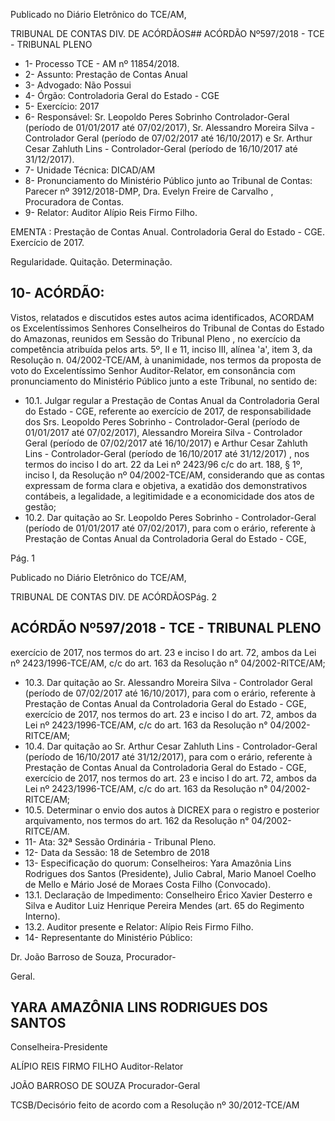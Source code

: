 Publicado  no  Diário Eletrônico do TCE/AM,

TRIBUNAL DE CONTAS DIV. DE  ACÓRDÃOS## ACÓRDÃO Nº597/2018 - TCE - TRIBUNAL PLENO

- 1- Processo TCE - AM nº 11854/2018.
- 2- Assunto: Prestação de Contas Anual
- 3- Advogado: Não Possui
- 4- Órgão: Controladoria Geral do Estado - CGE
- 5- Exercício: 2017
- 6- Responsável: Sr. Leopoldo Peres Sobrinho Controlador-Geral (período de 01/01/2017 até 07/02/2017), Sr. Alessandro Moreira Silva - Controlador Geral (período de  07/02/2017  até  16/10/2017)  e  Sr. Arthur  Cesar  Zahluth  Lins  -  Controlador-Geral (período de 16/10/2017 até 31/12/2017).
- 7- Unidade Técnica: DICAD/AM
- 8- Pronunciamento  do Ministério  Público  junto  ao Tribunal  de Contas: Parecer  nº 3912/2018-DMP, Dra. Evelyn Freire de Carvalho , Procuradora de Contas.
- 9- Relator: Auditor Alípio Reis Firmo Filho.

EMENTA : Prestação de Contas Anual. Controladoria Geral do Estado - CGE. Exercício de 2017.

Regularidade. Quitação. Determinação.

## 10-  ACÓRDÃO:

Vistos, relatados e discutidos estes autos acima identificados, ACORDAM os Excelentíssimos Senhores Conselheiros do Tribunal de Contas do Estado do Amazonas, reunidos em Sessão do Tribunal Pleno , no exercício da competência atribuída pelos arts. 5º, II e 11, inciso III, alínea 'a', item 3, da Resolução n. 04/2002-TCE/AM, à unanimidade, nos termos da proposta de voto do Excelentíssimo Senhor Auditor-Relator, em consonância com pronunciamento do Ministério Público junto a este Tribunal, no sentido de:

- 10.1. Julgar regular a Prestação de Contas Anual da Controladoria Geral do Estado - CGE, referente ao exercício de 2017, de responsabilidade dos Srs.  Leopoldo  Peres  Sobrinho -  Controlador-Geral  (período  de 01/01/2017 até 07/02/2017), Alessandro Moreira Silva - Controlador Geral (período de 07/02/2017 até 16/10/2017) e Arthur Cesar Zahluth Lins  -  Controlador-Geral  (período  de  16/10/2017  até  31/12/2017) , nos termos do inciso I do art. 22 da Lei nº 2423/96 c/c do art. 188, § 1º, inciso  I, da  Resolução  nº  04/2002-TCE/AM,  considerando  que  as contas expressam de forma clara e objetiva, a exatidão dos demonstrativos contábeis, a legalidade, a legitimidade e a economicidade dos atos de gestão;
- 10.2. Dar  quitação ao Sr.  Leopoldo  Peres  Sobrinho -  Controlador-Geral (período de 01/01/2017 até 07/02/2017), para com o erário, referente à Prestação de Contas Anual da Controladoria Geral do Estado  - CGE,

Pág. 1

Publicado  no  Diário Eletrônico do TCE/AM,

TRIBUNAL DE CONTAS DIV. DE  ACÓRDÃOSPág. 2

## ACÓRDÃO Nº597/2018 - TCE - TRIBUNAL PLENO

exercício de 2017, nos termos do art. 23 e inciso I do art. 72, ambos da Lei nº 2423/1996-TCE/AM, c/c do art. 163 da Resolução n° 04/2002-RITCE/AM;

- 10.3. Dar  quitação ao Sr.  Alessandro  Moreira Silva -  Controlador  Geral (período de 07/02/2017 até 16/10/2017), para com o erário, referente à Prestação de Contas Anual da Controladoria Geral do Estado  - CGE, exercício de 2017, nos termos do art. 23 e inciso I do art. 72, ambos da Lei nº 2423/1996-TCE/AM, c/c do art. 163 da Resolução n° 04/2002-RITCE/AM;
- 10.4. Dar quitação ao Sr. Arthur Cesar Zahluth Lins -  Controlador-Geral (período de 16/10/2017 até 31/12/2017), para com o erário, referente à Prestação de Contas Anual da Controladoria Geral do Estado  - CGE, exercício de 2017, nos termos do art. 23 e inciso I do art. 72, ambos da Lei nº 2423/1996-TCE/AM, c/c do art. 163 da Resolução n° 04/2002-RITCE/AM;
- 10.5. Determinar o  envio  dos  autos à DICREX para  o  registro  e  posterior arquivamento,  nos  termos  do  art.  162  da  Resolução  n°  04/2002-RITCE/AM.
- 11-  Ata: 32ª Sessão Ordinária - Tribunal Pleno.
- 12-  Data da Sessão: 18 de Setembro de 2018
- 13-  Especificação  do  quorum: Conselheiros: Yara  Amazônia  Lins  Rodrigues  dos Santos  (Presidente),  Julio  Cabral,  Mario  Manoel  Coelho  de  Mello  e  Mário  José  de Moraes Costa Filho (Convocado).
- 13.1. Declaração de Impedimento: Conselheiro Érico Xavier Desterro e Silva e Auditor Luiz Henrique Pereira Mendes (art. 65 do Regimento Interno).
- 13.2. Auditor presente e Relator: Alípio Reis Firmo Filho.
- 14-  Representante do Ministério Público:

Dr. João Barroso de Souza, Procurador-

Geral.

## YARA AMAZÔNIA LINS RODRIGUES DOS SANTOS

Conselheira-Presidente

ALÍPIO REIS FIRMO FILHO Auditor-Relator

JOÃO BARROSO DE SOUZA Procurador-Geral

TCSB/Decisório feito de acordo com a Resolução nº 30/2012-TCE/AM